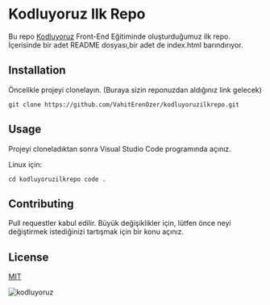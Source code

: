 # **Kodluyoruz Ilk Repo** 
Bu repo [Kodluyoruz](https://kodluyoruz.org/tr/kodluyoruz/) Front-End Eğitiminde oluşturduğumuz ilk repo. İçerisinde bir adet README dosyası,bir adet de index.html barındırıyor.
## **Installation**
Öncelikle projeyi clonelayın. (Buraya sizin reponuzdan aldığınız link gelecek)

```
git clone https://github.com/VahitErenOzer/kodluyoruzilkrepo.git
```

## **Usage**

Projeyi cloneladıktan sonra Visual Studio Code programında açınız.

Linux için:

```
cd kodluyoruzilkrepo code .
```

## **Contributing**
Pull requestler kabul edilir. Büyük değişiklikler için, lütfen önce neyi değiştirmek istediğinizi tartışmak için bir konu açınız. 

## **License** ##
[MIT](https://choosealicense.com/licenses/mit/)

![kodluyoruz](https://kodluyoruz.org/wp-content/uploads/2022/05/kodluyoruz_yatay_slogan-960x111.png)
